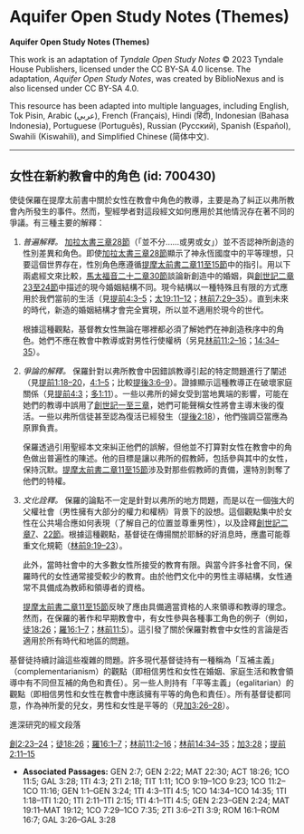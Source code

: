 # Aquifer Open Study Notes (Themes)

**Aquifer Open Study Notes (Themes)**

This work is an adaptation of *Tyndale Open Study Notes* © 2023 Tyndale House Publishers, licensed under the CC BY\-SA 4\.0 license. The adaptation, *Aquifer Open Study Notes*, was created by BiblioNexus and is also licensed under CC BY\-SA 4\.0\.

This resource has been adapted into multiple languages, including English, Tok Pisin, Arabic (عربي), French (Français), Hindi (हिंदी), Indonesian (Bahasa Indonesia), Portuguese (Português), Russian (Русский), Spanish (Español), Swahili (Kiswahili), and Simplified Chinese (简体中文).



--------------------------------

## 女性在新約教會中的角色 (id: 700430)

使徒保羅在提摩太前書中關於女性在教會中角色的教導，主要是為了糾正以弗所教會內所發生的事件。然而，聖經學者對這段經文如何應用於其他情況存在著不同的爭議。有三種主要的解釋：

1. *普遍解釋。* [加拉太書三章28節](https://ref.ly/Gal3:28)（「並不分……或男或女」）並不否認神所創造的性別差異和角色。即使[加拉太書三章28節](https://ref.ly/Gal3:28)顯示了神永恆國度中的平等理想，只要這個世界存在，性別角色應遵循[提摩太前書二章11至15節](https://ref.ly/1Tim2:11-1Tim2:15)中的指引。用以下兩處經文來比較，[馬太福音二十二章30節](https://ref.ly/Matt22:30)談論新創造中的婚姻，與[創世記二章23至24節](https://ref.ly/Gen2:23-Gen2:24)中描述的現今婚姻結構不同。現今結構以一種特殊且有限的方式應用於我們當前的生活（見[提前4:3–5](https://ref.ly/1Tim4:3-1Tim4:5)；[太19:11–12](https://ref.ly/Matt19:11-Matt19:12)；[林前7:29–35](https://ref.ly/1Cor7:29-1Cor7:35)）。直到未來的時代，新造的婚姻結構才會完全實現，所以並不適用於現今的世代。

    根據這種觀點，基督教女性無論在哪裡都必須了解她們在神創造秩序中的角色。她們不應在教會中教導或對男性行使權柄（另見[林前11:2–16](https://ref.ly/1Cor11:2-1Cor11:16)；[14:34–35](https://ref.ly/1Cor14:34-1Cor14:35)）。

2. *爭論的解釋。* 保羅針對以弗所教會中因錯誤教導引起的特定問題進行了闡述（見[提前1:18–20](https://ref.ly/1Tim1:18-1Tim1:20)，[4:1–5](https://ref.ly/1Tim4:1-1Tim4:5)；比較[提後3:6–9](https://ref.ly/2Tim3:6-2Tim3:9)）。證據顯示這種教導正在破壞家庭關係（見[提前4:3](https://ref.ly/1Tim4:3)；[多1:11](https://ref.ly/Titus1:11)）。一些以弗所的婦女受到當地異端的影響，可能在她們的教導中誤用了[創世記一至三章](https://ref.ly/Gen1:1-Gen3:24)，她們可能聲稱女性將會主導末後的復活。一些以弗所信徒甚至認為復活已經發生（[提後2:18](https://ref.ly/2Tim2:18)），他們強調亞當應為原罪負責。

    保羅透過引用聖經本文來糾正他們的誤解，但他並不打算對女性在教會中的角色做出普遍性的陳述。他的目標是讓以弗所的假教師，包括參與其中的女性，保持沉默。[提摩太前書二章11至15節](https://ref.ly/1Tim2:11-1Tim2:15)涉及對那些假教師的責備，還特別剝奪了他們的特權。

3. *文化詮釋。* 保羅的論點不一定是針對以弗所的地方問題，而是以在一個強大的父權社會（男性擁有大部分的權力和權柄）背景下的設想。這個觀點集中於女性在公共場合應如何表現（了解自己的位置並尊重男性），以及詮釋[創世記二章7](https://ref.ly/Gen2:7)、[22節](https://ref.ly/Gen2:22)。根據這種觀點，基督徒在傳揚關於耶穌的好消息時，應盡可能尊重文化規範（[林前9:19–23](https://ref.ly/1Cor9:19-1Cor9:23)）。

    此外，當時社會中的大多數女性所接受的教育有限。與當今許多社會不同，保羅時代的女性通常接受較少的教育。由於他們文化中的男性主導結構，女性通常不具備成為教師和領導者的資格。

    [提摩太前書二章11至15節](https://ref.ly/1Tim2:11-1Tim2:15)反映了應由具備適當資格的人來領導和教導的理念。然而，在保羅的著作和早期教會中，有女性參與各種事工角色的例子（例如，[徒18:26](https://ref.ly/Acts18:26)；[羅16:1–7](https://ref.ly/Rom16:1-Rom16:7)；[林前11:5](https://ref.ly/1Cor11:5)）。這引發了關於保羅對教會中女性的言論是否適用於所有時代和地區的問題。

基督徒持續討論這些複雜的問題。許多現代基督徒持有一種稱為「互補主義」（complementarianism）的觀點（即相信男性和女性在婚姻、家庭生活和教會領導中有不同但互補的角色和責任）。另一些人則持有「平等主義」（egalitarian）的觀點（即相信男性和女性在教會中應該擁有平等的角色和責任）。所有基督徒都同意，作為神所愛的兒女，男性和女性是平等的（見[加3:26–28](https://ref.ly/Gal3:26-Gal3:28)）。

進深研究的經文段落

[創2:23–24](https://ref.ly/Gen2:23-Gen2:24)；[徒18:26](https://ref.ly/Acts18:26)；[羅16:1–7](https://ref.ly/Rom16:1-Rom16:7)；[林前11:2–16](https://ref.ly/1Cor11:2-1Cor11:16)；[林前14:34–35](https://ref.ly/1Cor14:34-1Cor14:35)；[加3:28](https://ref.ly/Gal3:28)；[提前2:11–15](https://ref.ly/1Tim2:11-1Tim2:15)

* **Associated Passages:** GEN 2:7; GEN 2:22; MAT 22:30; ACT 18:26; 1CO 11:5; GAL 3:28; 1TI 4:3; 2TI 2:18; TIT 1:11; 1CO 9:19–1CO 9:23; 1CO 11:2–1CO 11:16; GEN 1:1–GEN 3:24; 1TI 4:3–1TI 4:5; 1CO 14:34–1CO 14:35; 1TI 1:18–1TI 1:20; 1TI 2:11–1TI 2:15; 1TI 4:1–1TI 4:5; GEN 2:23–GEN 2:24; MAT 19:11–MAT 19:12; 1CO 7:29–1CO 7:35; 2TI 3:6–2TI 3:9; ROM 16:1–ROM 16:7; GAL 3:26–GAL 3:28

